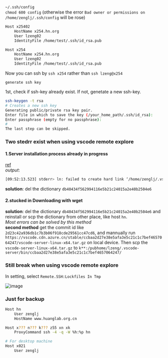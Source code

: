 `~/.ssh/config`  
`chmod 600 config` (otherwise the error `Bad owner or permissions on /home/zenglj/.ssh/config` will be rose)

```bash
Host x25402
    HostName x254.hn.org
    User lzeng02
    IdentityFile /home/test/.ssh/id_rsa.pub

Host x254
    HostName x254.hn.org
    User lzeng02
    IdentityFile /home/test/.ssh/id_rsa.pub
```

Now you can ssh by `ssh x254` rather than `ssh lzeng@x254`

`generate ssh key`

1st, check if ssh-key already exist. If not, genetate a new ssh-key.  
```bash
ssh-keygen -t rsa
# Creates a new ssh key
Generating public/private rsa key pair.
Enter file in which to save the key (/your_home_path/.ssh/id_rsa):
Enter passphrase (empty for no passphrase): 
#
The last step can be skipped.
```
### Two stedrr exist when using vscode remote explore 
#### 1.Server installation process already in progress
[ref](https://github.com/microsoft/vscode-remote-release/issues/2507)  
*output*:
```bash
[09:52:13.523] stderr> ln: failed to create hard link ‘/home/zenglj/.vscode-server/bin/db40434f562994116e5b21c24015a2e40b2504e6/vscode-remote-lock.sma.78a4c91400152c0f27ba4d363eb56d2835f9903a': File exists
```
**solution**: del the dictionary `db40434f562994116e5b21c24015a2e40b2504e6`

#### 2.stucked in Downloading with wget
**solution**: del the dictionary `db40434f562994116e5b21c24015a2e40b2504e6` and reinstall or scp the dictionary from other place, like host `hn`.  
_Most errors can be solved by this method_  
**second method**
get the commit id like `2d23c42a936db1c7b3b06f918cde29561cc47cd6`, and mannually run `https://vscode.cdn.azure.cn/stable/ccbaa2d27e38e5afa3e5c21c1c7bef4657064247/vscode-server-linux-x64.tar.gz` on local device. Then scp the `vscode-server-linux-x64.tar.gz` to `k**:/pubhome/lzeng/.vscode-server/bin/ccbaa2d27e38e5afa3e5c21c1c7bef4657064247/`
### Still break when using vscode remote explore
In setting, select `Remote.SSH:Lockfiles In Tmp`  

![image](https://user-images.githubusercontent.com/52747634/175850287-d25c6769-e7c1-4a22-910f-3d28bb3f62c0.png)

### Just for backup
```bash
Host hn
    User zenglj
    HostName www.huanglab.org.cn

Host x??? n??? k??? z55 xn xk
    ProxyCommand ssh -4 -q -W %h:%p hn

# For desktop machine
Host x021
    User zenglj
```
